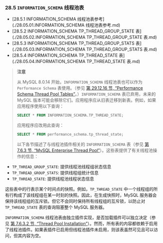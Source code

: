 ### 28.5 `INFORMATION_SCHEMA` 线程池表

- [28.5.1 INFORMATION_SCHEMA 线程池表参考](./28.05.01.INFORMATION_SCHEMA 线程池表参考.md)
- [28.5.2 INFORMATION_SCHEMA TP_THREAD_GROUP_STATE 表](./28.05.02.INFORMATION_SCHEMA TP_THREAD_GROUP_STATE 表.md)
- [28.5.3 INFORMATION_SCHEMA TP_THREAD_GROUP_STATS 表](./28.05.03.INFORMATION_SCHEMA TP_THREAD_GROUP_STATS 表.md)
- [28.5.4 INFORMATION_SCHEMA TP_THREAD_STATE 表](./28.05.04.INFORMATION_SCHEMA TP_THREAD_STATE 表.md)

> **注意**
>
> 从 MySQL 8.0.14 开始，`INFORMATION_SCHEMA` 线程池表也可以作为 `Performance Schema` 表使用。（参见 [第 29.12.16 节, “Performance Schema Thread Pool Tables”](#performance-schema-thread-pool-tables)。）`INFORMATION_SCHEMA` 表已弃用，未来的 MySQL 版本可能会移除它们。应用程序应从旧表迁移到新表。例如，如果应用程序使用以下查询：
>
> ```sql
> SELECT * FROM INFORMATION_SCHEMA.TP_THREAD_STATE;
> ```
>
> 应用程序应改用此查询：
>
> ```sql
> SELECT * FROM performance_schema.tp_thread_state;
> ```
>
> 以下各节描述了与线程池插件相关的 `INFORMATION_SCHEMA` 表（参见 [第 7.6.3 节, “MySQL Enterprise Thread Pool”](#mysql-enterprise-thread-pool)）。这些表提供了有关线程池操作的信息：
>

- `TP_THREAD_GROUP_STATE`: 提供线程池线程组状态信息
- `TP_THREAD_GROUP_STATS`: 提供线程组统计信息
- `TP_THREAD_STATE`: 提供线程池线程状态信息

这些表中的行表示某个时间点的快照。例如，`TP_THREAD_STATE` 中一个线程组的所有行构成了该线程组在某一时刻的快照。因此，在生成快照时，MySQL 服务器会保持该线程组的互斥锁。但它不会同时保持所有线程组的互斥锁，以防止对 `TP_THREAD_STATE` 表的查询阻塞整个 MySQL 服务器。

`INFORMATION_SCHEMA` 线程池表由独立插件实现，是否加载插件可以独立决定（参见 [第 7.6.3.2 节, “Thread Pool Installation”](#thread-pool-installation)）。然而，所有表的内容都依赖于启用了线程池插件。如果表插件已启用但线程池插件未启用，则该表虽然可见且可以访问，但其内容为空。